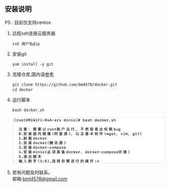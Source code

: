 ## 安装说明

PS : 目前仅支持centos
1. 远程ssh连接云服务器
    ```shell
    ssh 用户名@ip
    ```

2. 安装git
   ```shell
   yum install -y git
   ```
4. 克隆仓库,国内请[参考](https://gitee.com/bmt4578/minio)
    ```shell
    git clone https://github.com/bm4578/docker.git
    cd docker
    ```
5. 运行脚本
    ```shell
    bash docker.sh 
    ```
   ![](https://raw.githubusercontent.com/bm4578/images/master/202212291150005.png)
7. 若有问题及时联系。
   <br>邮箱:bmt4578@gmail.com